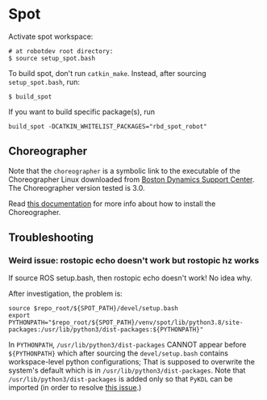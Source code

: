 # Spot

Activate spot workspace:
```
# at robotdev root directory:
$ source setup_spot.bash
```

To build spot, don't run `catkin_make`. Instead,
after sourcing `setup_spot.bash`, run:

```
$ build_spot
```
If you want to build specific package(s), run
```
build_spot -DCATKIN_WHITELIST_PACKAGES="rbd_spot_robot"
```


## Choreographer

Note that the `choreographer` is a symbolic link
to the executable of the Choreographer Linux
downloaded from [Boston Dynamics Support Center](https://support.bostondynamics.com/s/downloads).
The Choreographer version tested is 3.0.

Read [this documentation](https://support.bostondynamics.com/s/article/How-to-Install-Choreographer) for more info
about how to install the Choreographer.


## Troubleshooting

### Weird issue: rostopic echo doesn't work but rostopic hz works
If source ROS setup.bash, then rostopic echo doesn't work!
No idea why.

After investigation, the problem is:
```
source $repo_root/${SPOT_PATH}/devel/setup.bash
export PYTHONPATH="$repo_root/${SPOT_PATH}/venv/spot/lib/python3.8/site-packages:/usr/lib/python3/dist-packages:${PYTHONPATH}"
```
In `PYTHONPATH`, `/usr/lib/python3/dist-packages` CANNOT appear before `${PYTHONPATH}`
which after sourcing the `devel/setup.bash` contains workspace-level python configurations;
That is supposed to overwrite the system's default which is in `/usr/lib/python3/dist-packages`.
Note that `/usr/lib/python3/dist-packages` is added only so that `PyKDL` can be imported (in order to resolve [this issue](https://answers.ros.org/question/380142/how-to-install-tf2_geometry_msgs-dependency-pykdl/?answer=395887#post-id-395887).)
